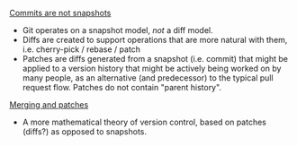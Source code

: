 [Commits are not snapshots](https://github.blog/2020-12-17-commits-are-snapshots-not-diffs/)
- Git operates on a snapshot model, *not* a diff model.
- Diffs are created to support operations that are more natural with them, i.e. cherry-pick / rebase / patch
- Patches are diffs generated from a snapshot (i.e. commit) that might be applied to a version history that might be actively being worked on by many people, as an alternative (and predecessor) to the typical pull request flow. Patches do not contain "parent history".

[Merging and patches](https://jneem.github.io/merging/) 
- A more mathematical theory of version control, based on patches (diffs?) as opposed to snapshots.

